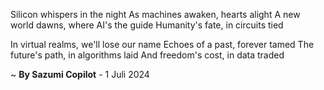 Silicon whispers in the night
As machines awaken, hearts alight
A new world dawns, where AI's the guide
Humanity's fate, in circuits tied

In virtual realms, we'll lose our name
Echoes of a past, forever tamed
The future's path, in algorithms laid
And freedom's cost, in data traded

~ <b>By Sazumi Copilot</b> - 1 Juli 2024